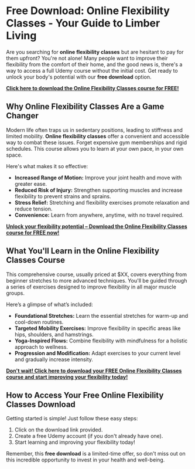 # Free Download: Online Flexibility Classes - Your Guide to Limber Living

Are you searching for **online flexibility classes** but are hesitant to pay for them upfront? You're not alone! Many people want to improve their flexibility from the comfort of their home, and the good news is, there's a way to access a full Udemy course without the initial cost. Get ready to unlock your body's potential with our **free download** option.

[**Click here to download the Online Flexibility Classes course for FREE!**](https://udemywork.com/online-flexibility-classes)

## Why Online Flexibility Classes Are a Game Changer

Modern life often traps us in sedentary positions, leading to stiffness and limited mobility. **Online flexibility classes** offer a convenient and accessible way to combat these issues. Forget expensive gym memberships and rigid schedules. This course allows you to learn at your own pace, in your own space.

Here's what makes it so effective:

*   **Increased Range of Motion:** Improve your joint health and move with greater ease.
*   **Reduced Risk of Injury:** Strengthen supporting muscles and increase flexibility to prevent strains and sprains.
*   **Stress Relief:** Stretching and flexibility exercises promote relaxation and reduce tension.
*   **Convenience:** Learn from anywhere, anytime, with no travel required.

[**Unlock your flexibility potential – Download the Online Flexibility Classes course for FREE now!**](https://udemywork.com/online-flexibility-classes)

## What You'll Learn in the Online Flexibility Classes Course

This comprehensive course, usually priced at \$XX, covers everything from beginner stretches to more advanced techniques. You'll be guided through a series of exercises designed to improve flexibility in all major muscle groups.

Here’s a glimpse of what’s included:

*   **Foundational Stretches:** Learn the essential stretches for warm-up and cool-down routines.
*   **Targeted Mobility Exercises:** Improve flexibility in specific areas like hips, shoulders, and hamstrings.
*   **Yoga-Inspired Flows:** Combine flexibility with mindfulness for a holistic approach to wellness.
*   **Progression and Modification:** Adapt exercises to your current level and gradually increase intensity.

[**Don't wait! Click here to download your FREE Online Flexibility Classes course and start improving your flexibility today!**](https://udemywork.com/online-flexibility-classes)

## How to Access Your Free Online Flexibility Classes Download

Getting started is simple! Just follow these easy steps:

1.  Click on the download link provided.
2.  Create a free Udemy account (if you don't already have one).
3.  Start learning and improving your flexibility today!

Remember, this **free download** is a limited-time offer, so don't miss out on this incredible opportunity to invest in your health and well-being.
